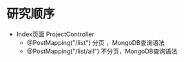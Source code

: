 # 研究顺序

- Index页面 ProjectController
	- @PostMapping("/list") 分页 ，MongoDB查询语法
	- @PostMapping("/list/all") 不分页，MongoDB查询语法